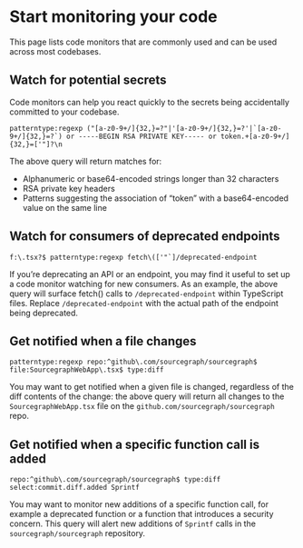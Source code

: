 # Start monitoring your code

This page lists code monitors that are commonly used and can be used across most codebases.

## Watch for potential secrets

Code monitors can help you react quickly to the secrets being accidentally committed to your codebase.

```
patterntype:regexp ("[a-z0-9+/]{32,}=?"|'[a-z0-9+/]{32,}=?'|`[a-z0-9+/]{32,}=?`) or -----BEGIN RSA PRIVATE KEY----- or token.+[a-z0-9+/]{32,}=['"]?\n
```

The above query will return matches for:
* Alphanumeric or base64-encoded strings longer than 32 characters
* RSA private key headers
* Patterns suggesting the association of “token” with a base64-encoded value on the same line

## Watch for consumers of deprecated endpoints

```
f:\.tsx?$ patterntype:regexp fetch\(['"`]/deprecated-endpoint
```

If you’re deprecating an API or an endpoint, you may find it useful to set up a code monitor watching for new consumers. As an example, the above query will surface fetch() calls to `/deprecated-endpoint` within TypeScript files. Replace `/deprecated-endpoint` with the actual path of the endpoint being deprecated.

## Get notified when a file changes

```
patterntype:regexp repo:^github\.com/sourcegraph/sourcegraph$ file:SourcegraphWebApp\.tsx$ type:diff
```

You may want to get notified when a given file is changed, regardless of the diff contents of the change: the above query will return all changes to the `SourcegraphWebApp.tsx` file on the `github.com/sourcegraph/sourcegraph` repo.

## Get notified when a specific function call is added

```
repo:^github\.com/sourcegraph/sourcegraph$ type:diff select:commit.diff.added Sprintf
```

You may want to monitor new additions of a specific function call, for example a deprecated function or a function that introduces a security concern.  This query will alert new additions of `Sprintf` calls in the `sourcegraph/sourcegraph` repository.
